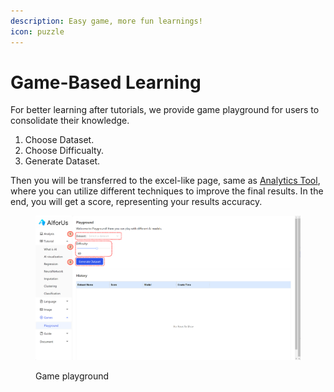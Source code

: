 ```yaml
---
description: Easy game, more fun learnings!
icon: puzzle
---
```


# Game-Based Learning

For better learning after tutorials, we provide game playground for users to consolidate their knowledge.

1. Choose Dataset.
2. Choose Difficualty.
3. Generate Dataset.

Then you will be transferred to the excel-like page, same as [Analytics Tool](analytics-tool/), where you can utilize different techniques to improve the final results. In the end, you will get a score, representing your results accuracy.

<figure><img src="../.gitbook/assets/1749358920585.png" alt=""><figcaption><p>Game playground</p></figcaption></figure>
